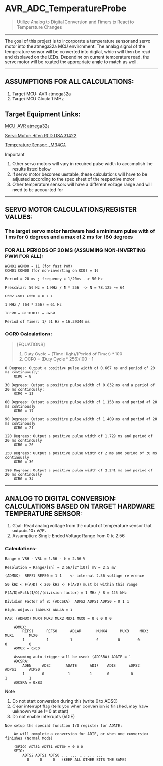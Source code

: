 # AVR_ADC_TemperatureProbe

> Utilize Analog to Digital Conversion and Timers to React to Temperature Changes

----------------------------------------------------------------------------------------------------

The goal of this project is to incorporate a temperature sensor and servo motor into the atmega32a MCU environment. The analog signal of the temperature sensor will be converted into digital, which will then be read and displayed on the LEDs. Depending on current temperature read, the servo motor will be rotated the appropriate angle to match as well. 

----------------------------------------------------------------------------------------------------

## ASSUMPTIONS FOR ALL CALCULATIONS:
1. Target MCU: AVR atmega32a
2. Target MCU Clock: 1 MHz
## Target Equipment Links:
[MCU: AVR atmega32a](https://ww1.microchip.com/downloads/en/DeviceDoc/Atmega32A-DataSheet-Complete-DS40002072A.pdf)

[Servo Motor: Hitec RCD USA 31422](https://www.jameco.com/Jameco/Products/ProdDS/395786.pdf)
		
[Temperature Sensor: LM34CA](https://datasheet.octopart.com/LM34DH-National-Semiconductor-datasheet-22596.pdf)

> [!IMPORTANT] 
> 1. Other servo motors will vary in required pulse width to accomplish the results listed below
> 2. If servo motor becomes unstable, these calculations will have to be adjusted according to the spec sheet of the respective motor
> 3. Other temperature sensors will have a different voltage range and will need to be accounted for


-----------------------------------------------------------------------------------------------------

## SERVO MOTOR CALCULATIONS/REGISTER VALUES: 

### The target servo motor hardware had a minimum pulse with of 1 ms for 0 degrees and a max of 2 ms for 180 degrees

### FOR ALL PERIODS OF 20 MS (ASSUMING NON-INVERTING PWM FOR ALL):

    WGM01 WGM00 = 11 (for fast PWM)
    COM01 COM00 (for non-inverting on OC0) = 10

    Period = 20 ms ; frequency = 1/20ms - > 50 Hz

    Prescalar: 50 Hz = 1 MHz / N * 256  -> N = 78.125 ~= 64

    CS02 CS01 CS00 = 0 1 1 

    1 MHz / (64 * 256) = 61 Hz

    TCCR0 = 01101011 = 0x6B

    Period of Timer: 1/ 61 Hz = 16.39344 ms

### OCR0 Calculations: 

>[EQUATIONS]
>1. Duty Cycle = (Time High)/(Period of Timer) * 100
>2. OCR0 = (Duty Cycle * 256)/100 - 1

	0 Degrees: Output a positive pulse width of 0.667 ms and period of 20 ms continuously:
		OCR0 = 8

	30 Degrees: Output a positive pulse width of 0.832 ms and a period of 20 ms continously:
		OCR0 = 12

	60 Degrees: Output a positive pulse width of 1.153 ms and period of 20 ms continously
		OCR0 = 17

	90 Degrees: Output a positive pulse width of 1.409 ms and period of 20 ms continously 
		OCR0 = 21

	120 Degrees: Output a positive pulse width of 1.729 ms and period of 20 ms continously
		OCR0 = 26

	150 Degrees: Output a positive pulse width of 2 ms and period of 20 ms continously
		OCR0 = 30

	180 Degrees: Output a positive pulse width of 2.241 ms and period of 20 ms continously 
		OCR0 = 34

-----------------------------------------------------------------------------------------------------

## ANALOG TO DIGITAL CONVERSION: CALCULATIONS BASED ON TARGET HARDWARE TEMPERATURE SENSOR:
1. Goal: Read analog voltage from the output of temperature sensor that outputs 10 mV/F:
2. Assumption: Single Ended Voltage Range from 0 to 2.56 

### Calculations:
	Range = VRH - VRL = 2.56 - 0 = 2.56 V

	Resolution = Range/[2n] = 2.56/[2^(10)] mV = 2.5 mV

	(ADMUX)  REFS1 REFS0 = 1 1    <- internal 2.56 voltage reference

	50 kHz < F(A/D) < 200 kHz <- F(A/D) must be within this range

	F(A/D)=Fclk(I/O)/(division factor) = 1 MHz / 8 = 125 kHz   

	Division Factor of 8: (ADCSRA)  ADPS2 ADPS1 ADPS0 = 0 1 1

	Right Adjust: (ADMUX) ADLAR = 1

	PA0: (ADMUX) MUX4 MUX3 MUX2 MUX1 MUX0 = 0 0 0 0 0 

		ADMUX:  
			REFS1      REFS0      ADLAR       MUMX4      MUX3     MUX2      MUX1       MUX0 
			1          1          1           0         0        0          0          0
		ADMUX = 0xE0

		Assuming auto-trigger will be used: (ADCSRA) ADATE = 1
		ADCSRA:	
			ADEN     ADSC       ADATE      ADIF    ADIE      ADPS2       ADPS1      ADPS0  
			1        0           1         1       0          0           1          1
		ADCSRA = 0xB3 

>[!NOTE]
>1. Do not start conversion during this (write 0 to ADSC) 
>2. Clear interrupt flag (tells you when conversion is finished, may have unknown value != 0 at start)
>3. Do not enable interrupts (ADIE)

	Now setup the special function I/O register for ADATE:

		We will complete a conversion for ADIF, or when one conversion finishes (Normal Mode)

		(SFIO) ADTS2 ADTS1 ADTS0 = 0 0 0 
		SFIO: 
			ADTS2 ADTS1 ADTS0 ... ... ... ... ...
			  0     0     0   (KEEP ALL OTHER BITS THE SAME)

